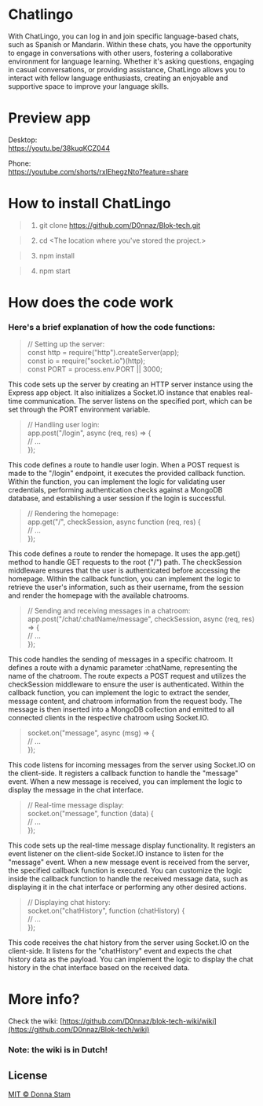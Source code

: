# Chatlingo
With ChatLingo, you can log in and join specific language-based chats, such as Spanish or Mandarin. Within these chats, you have the opportunity to engage in conversations with other users, fostering a collaborative environment for language learning. Whether it's asking questions, engaging in casual conversations, or providing assistance, ChatLingo allows you to interact with fellow language enthusiasts, creating an enjoyable and supportive space to improve your language skills.

# Preview app
Desktop:<br>
https://youtu.be/38kuqKCZ044

Phone:<br>
https://youtube.com/shorts/rxlEhegzNto?feature=share


# How to install ChatLingo
> 1. git clone https://github.com/D0nnaz/Blok-tech.git

> 2. cd <The location where you've stored the project.> 

> 3. npm install

> 4. npm start

# How does the code work

### Here's a brief explanation of how the code functions:

> // Setting up the server:<br>
> const http = require("http").createServer(app);<br>
> const io = require("socket.io")(http);<br>
> const PORT = process.env.PORT || 3000;<br>

This code sets up the server by creating an HTTP server instance using the Express app object. It also initializes a Socket.IO instance that enables real-time communication. The server listens on the specified port, which can be set through the PORT environment variable.



> // Handling user login:<br>
> app.post("/login", async (req, res) => {<br>
>   // ...<br>
> });<br>

This code defines a route to handle user login. When a POST request is made to the "/login" endpoint, it executes the provided callback function. Within the function, you can implement the logic for validating user credentials, performing authentication checks against a MongoDB database, and establishing a user session if the login is successful.

> // Rendering the homepage:<br>
> app.get("/", checkSession, async function (req, res) {<br>
>   // ...<br>
> });<br>

This code defines a route to render the homepage. It uses the app.get() method to handle GET requests to the root ("/") path. The checkSession middleware ensures that the user is authenticated before accessing the homepage. Within the callback function, you can implement the logic to retrieve the user's information, such as their username, from the session and render the homepage with the available chatrooms.

> // Sending and receiving messages in a chatroom:<br>
> app.post("/chat/:chatName/message", checkSession, async (req, res) => {<br>
>   // ...<br>
> });<br>

This code handles the sending of messages in a specific chatroom. It defines a route with a dynamic parameter :chatName, representing the name of the chatroom. The route expects a POST request and utilizes the checkSession middleware to ensure the user is authenticated. Within the callback function, you can implement the logic to extract the sender, message content, and chatroom information from the request body. The message is then inserted into a MongoDB collection and emitted to all connected clients in the respective chatroom using Socket.IO.

> socket.on("message", async (msg) => {<br>
>   // ...<br>
> });<br>

This code listens for incoming messages from the server using Socket.IO on the client-side. It registers a callback function to handle the "message" event. When a new message is received, you can implement the logic to display the message in the chat interface.

> // Real-time message display:<br>
> socket.on("message", function (data) {<br>
>   // ...<br>
> });<br>

This code sets up the real-time message display functionality. It registers an event listener on the client-side Socket.IO instance to listen for the "message" event. When a new message event is received from the server, the specified callback function is executed. You can customize the logic inside the callback function to handle the received message data, such as displaying it in the chat interface or performing any other desired actions.

> // Displaying chat history:<br>
> socket.on("chatHistory", function (chatHistory) {<br>
>   // ...<br>
> });<br>

This code receives the chat history from the server using Socket.IO on the client-side. It listens for the "chatHistory" event and expects the chat history data as the payload. You can implement the logic to display the chat history in the chat interface based on the received data.

# More info?
Check the wiki:
[https://github.com/D0nnaz/blok-tech-wiki/wiki](https://github.com/D0nnaz/Blok-tech/wiki)
### Note: the wiki is in Dutch!


## License

<a href = "https://github.com/D0nnaz"> MIT © Donna Stam </a>
